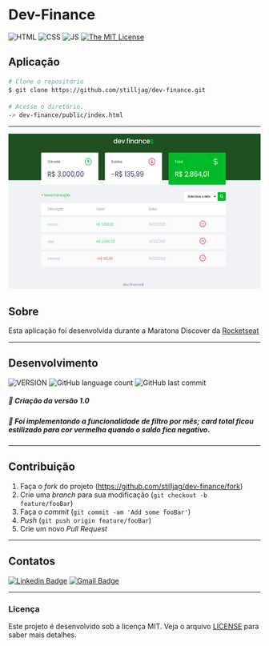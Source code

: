 # Dev-Finance

![HTML](https://img.shields.io/badge/HTML-orange) ![CSS](https://img.shields.io/badge/CSS-blue) ![JS](https://img.shields.io/badge/JS-yellow) [![The MIT License](https://img.shields.io/badge/LICENSE-MIT-green.svg?style=flat-square)](http://github.com/stilljag/dev-finance/blob/master/LICENSE.md)

## Aplicação

```bash
# Clone o repositório
$ git clone https://github.com/stilljag/dev-finance.git

# Acesse o diretório.
-> dev-finance/public/index.html

```

<hr>

<div align="center" style="margin-bottom: 20px;">
<img src="public/assets/dev-finance.png" alt="" width="650" height="310"/>
</div>

## Sobre

Esta aplicação foi desenvolvida durante a Maratona Discover da [Rocketseat][rock]

---

## Desenvolvimento

![VERSION](https://img.shields.io/badge/VERSION.1.0-blue) ![GitHub language count](https://img.shields.io/github/languages/count/stilljag/frontend-app-marvel?style=flat-square) ![GitHub last commit](https://img.shields.io/github/last-commit/stilljag/frontend-app-marvel?style=flat-square)

##### 📍 Criação da versão 1.0

##### 📘 Foi implementando a funcionalidade de filtro por mês; card total ficou estilizado para cor vermelha quando o saldo fica negativo.

---

## Contribuição

1. Faça o _fork_ do projeto (<https://github.com/stilljag/dev-finance/fork>)
2. Crie uma _branch_ para sua modificação (`git checkout -b feature/fooBar`)
3. Faça o _commit_ (`git commit -am 'Add some fooBar'`)
4. _Push_ (`git push origin feature/fooBar`)
5. Crie um novo _Pull Request_

---

## Contatos

[![Linkedin Badge](https://img.shields.io/badge/-William%20Ribeiro-blue?style=flat-square&logo=Linkedin&logoColor=white&link=https://www.linkedin.com/in/william-ribeiro-0b5ab911a/)](https://www.linkedin.com/in/william-ribeiro-0b5ab911a/) [![Gmail Badge](https://img.shields.io/badge/-sbrdigital15@gmail.com-blue?style=flat-square&logo=Gmail&logoColor=white&link=mailto:sbrdigital15@gmail.com)](mailto:sbrdigital15@gmail.com)

---

### Licença

Este projeto é desenvolvido sob a licença MIT. Veja o arquivo [LICENSE](LICENSE.md) para saber mais detalhes.

[rock]: https://rocketseat.com.br/ "Rocketseat"
